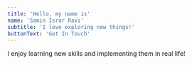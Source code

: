 ```yaml
---
title: 'Hello, my name is'
name: 'Samin Israr Ravi'
subtitle: 'I love exploring new things!'
buttonText: 'Get In Touch'
---
```


I enjoy learning new skills and implementing them in real life!
